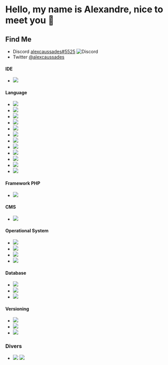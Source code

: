 # Hello, my name is Alexandre, nice to meet you 👋

## Find Me

* Discord [alexcaussades#5525](https://discord.com/users/515800610852044800) ![Discord](https://img.shields.io/discord/515800610852044800)
* Twitter [@alexcaussades](https://twitter.com/AlexCaussades)

#### IDE
- ![](https://img.shields.io/badge/VSCode-IDE-informational?style=flat&logo=visual-studio-code&logoColor=blue&color=informational&cacheSeconds=3600)
#### Language
- ![](https://img.shields.io/badge/PHP-Language-informational?style=flat&logo=php&-logoColor=blue&color=informational&cacheSeconds=3600)
- ![](https://img.shields.io/badge/HTML-Language-informational?style=flat&logo=html5&logoColor=orange&color=informational&cacheSeconds=3600)
- ![](https://img.shields.io/badge/CSS-Language-informational?style=flat&logo=css3&logoColor=white&color=informational&cacheSeconds=3600) 
- ![](https://img.shields.io/badge/SCSS-Language-informational?style=flat&logo=postcss&logoColor=white&color=informational&cacheSeconds=3600) 
- ![](https://img.shields.io/badge/SASS-Language-informational?style=flat&logo=sass&logoColor=white&color=informational&cacheSeconds=3600) 
- ![](https://img.shields.io/badge/Javascript-Language-informational?style=flat&logo=javascript&logoColor=yellow&color=informational&cacheSeconds=3600)
- ![](https://img.shields.io/badge/Node.js-Language-informational?style=flat&logo=node.js&logoColor=green&color=informational&cacheSeconds=3600) 
- ![](https://img.shields.io/badge/Vue.js-Language-informational?style=flat&logo=vue.js&logoColor=blue&color=informational&cacheSeconds=3600) 
- ![](https://img.shields.io/badge/jQuery-Language-informational?style=flat&logo=jQuery&logoColor=white&color=informational&cacheSeconds=3600) 
- ![](https://img.shields.io/badge/NPM-Language-informational?style=flat&logo=npm&logoColor=white&color=informational&cacheSeconds=3600) 
- ![](https://img.shields.io/badge/Webpack-Language-informational?style=flat&logo=Webpack&color=informational&cacheSeconds=3600)
- ![](https://img.shields.io/badge/Json-Language-informational?style=flat&logo=json&color=informational&cacheSeconds=3600)
#### Framework PHP
- ![](https://img.shields.io/badge/Symfony-Framework-informational?style=flat&logo=symfony&logoColor=white&color=informational&cacheSeconds=3600)

#### CMS
- ![](https://img.shields.io/badge/Wordpress-CMS-informational?style=flat&logo=wordpress&logoColor=white&color=informational&cacheSeconds=3600)

#### Operational System
- ![](https://img.shields.io/badge/Linux-OS-informational?style=flat&logo=linux&logoColor=white&color=informational&cacheSeconds=3600) 
- ![](https://img.shields.io/badge/Ubuntu-OS-informational?style=flat&logo=ubuntu&logoColor=white&color=informational&cacheSeconds=3600) 
- ![](https://img.shields.io/badge/Debian-OS-informational?style=flat&logo=debian&logoColor=white&color=informational&cacheSeconds=3600) 
- ![](https://img.shields.io/badge/Windows-OS-informational?style=flat&logo=windows&logoColor=white&color=informational&cacheSeconds=3600)

#### Database
- ![](https://img.shields.io/badge/MySql-DB-informational?style=flat&logo=MySql&logoColor=white&color=informational&cacheSeconds=3600)
- ![](https://img.shields.io/badge/SQLite-DB-informational?style=flat&logo=SQLite&logoColor=yellow&color=informational&cacheSeconds=3600) 
- ![](https://img.shields.io/badge/MongoDB-DB-informational?style=flat&logo=MongoDB&logoColor=green&color=informational&cacheSeconds=3600)

#### Versioning
- ![](https://img.shields.io/badge/Git-Versioning-informational?style=flat&logo=git&logoColor=white&color=informational&cacheSeconds=3600) 
- ![](https://img.shields.io/badge/SVN-Versioning-informational?style=flat&logo=Subversion&logoColor=white&color=informational&cacheSeconds=3600) 
- ![](https://img.shields.io/badge/Gitlab-Versioning-informational?style=flat&logo=gitlab&logoColor=white&color=informational&cacheSeconds=3600)

### Divers
- ![](https://img.shields.io/badge/OpenApi-API-informational?style=flat&logo=OpenAPI-Initiative&logoColor=green&color=g&cacheSeconds=3600) ![](https://img.shields.io/badge/Swagger-API-informational?style=flat&logo=Swagger&logoColor=green&color=g&cacheSeconds=3600)

